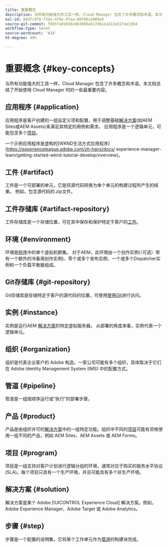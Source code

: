 ```yaml
---
title: 重要概念
description: 与所有功能强大的工具一样，Cloud Manager 包含了许多概念和术语。本文档总结了开始使用 Cloud Manager 时的一些最重要内容。
exl-id: 86dfc976-f3da-479a-9faa-08f40ca909e0
source-git-commit: f855fa91656e4b3806a617d61ea313a51fae13b4
workflow-type: tm+mt
source-wordcount: '414'
ht-degree: 49%

---
```



# 重要概念 {#key-concepts}

与所有功能强大的工具一样，Cloud Manager 包含了许多概念和术语。本文档总结了开始使用 Cloud Manager 时的一些最重要内容。

## 应用程序 {#application}

应用程序是客户创建的一组自定义项和配置，用于调整基础[解决方案](#solution)(如AEM Sites或AEM Assets)来满足其特定的用例和需求。 应用程序是一个逻辑单元，可能包含多个[项目](#artifact)。

一个示例应用程序是虚构的[WKND生活方式应用程序](https://experienceleague.adobe.com/zh-hans/docs/ experience-manager-learn/getting-started-wknd-tutorial-develop/overview)。

## 工件 {#artifact}

工件是一个可部署的单元，它是将源代码转换为单个单元的构建过程所产生的结果。 例如，包含源代码的.zip文件。

## 工件存储库 {#artifact-repository}

工件存储库是一个存储位置，可在其中保存和保护特定于客户的[工件](#artifact)。

## 环境 {#environment}

环境是[程序](#program)中的单个虚拟机群集。 对于AEM，此环境由一个创作实例(（可选）带有一个额外的冷备用创作实例)、零个或多个发布实例、一个或多个Dispatcher实例和一个负载平衡器组成。

## Git存储库 {#git-repository}

Git存储库是存储特定于客户的源代码的位置，可使用[使用Git](https://git-scm.com)进行访问。

## 实例 {#instance}

实例是运行AEM [解决方案](#solution)的特定虚拟服务器。 从部署的角度来看，实例代表一个逻辑单元。

## 组织 {#organization}

组织是代表企业客户的 Adobe 构造。一家公司可能有多个组织，具体取决于它们在 Adobe Identity Management System (IMS) 中的配置方式。

## 管道 {#pipeline}

管道是一组按顺序运行或“执行”的部署步骤。

## 产品 {#product}

产品是由组织许可的[解决方案](#solution)中的一组特定功能。组织中不同的[项目](#program)可能有资格使用一组不同的产品，例如 AEM Sites、AEM Assets 或 AEM Forms。

## 项目 {#program}

项目是一组支持对客户计划进行逻辑分组的环境，通常对应于购买的服务水平协议 (SLA)。每个项目只具有一个生产环境，并且可能具有多个非生产环境。

## 解决方案 {#solution}

解决方案是某个 Adobe [!UICONTROL Experience Cloud] 解决方案。例如，Adobe Experience Manager、Adobe Target 或 Adobe Analytics。

## 步骤 {#step}

步骤是一个配置的说明集，它将某个工作单元作为[管道](#pipeline)的构建块完成。
